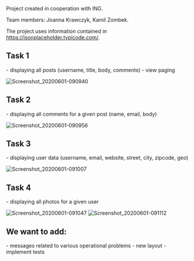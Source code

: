 Project created in cooperation with ING. 

Team members: 
Joanna Krawczyk,
Kamil Zombek.


The project uses information contained in https://jsonplaceholder.typicode.com/.


<h2>Task 1</h2>
- displaying all posts (username, title, body, comments)
- view paging

![Screenshot_20200601-090940](https://user-images.githubusercontent.com/56791894/83385012-b2756680-a3e8-11ea-9708-62fca24857cf.png )

<h2>Task 2</h2>
- displaying all comments for a given post (name, email, body)

![Screenshot_20200601-090956](https://user-images.githubusercontent.com/56791894/83385372-62e36a80-a3e9-11ea-8702-2fad6452a797.png)


<h2>Task 3</h2>
- displaying user data (username, email, website, street, city, zipcode, geo)

![Screenshot_20200601-091007](https://user-images.githubusercontent.com/56791894/83385406-77bffe00-a3e9-11ea-9c42-70ded8edd6c2.png)

<h2>Task 4</h2>
- displaying all photos for a given user

![Screenshot_20200601-091047](https://user-images.githubusercontent.com/56791894/83385431-860e1a00-a3e9-11ea-8c70-51b4ad62f79c.png)
![Screenshot_20200601-091112](https://user-images.githubusercontent.com/56791894/83385464-93c39f80-a3e9-11ea-91d8-e81b481838f8.png)




<h2>We want to add: </h2>
- messages related to various operational problems
- new layout
- implement tests





